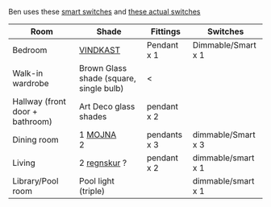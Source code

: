 Ben uses these [smart switches]([https://www.shelly.com/en/products/shop/shelly-dimmer2](https://www.shelly.com/en/products/shop/shelly-dimmer2)) and [these actual switches]([https://www.clipsal.com/products/power-points-switches/pro-series/switch-mechanism-3-position-bell-press-return-10a-250v-p49mbpr](https://www.clipsal.com/products/power-points-switches/pro-series/switch-mechanism-3-position-bell-press-return-10a-250v-p49mbpr))


| Room                            | Shade                                                                                          | Fittings     | Switches           |
| ------------------------------- | ---------------------------------------------------------------------------------------------- | ------------ | ------------------ |
| Bedroom                         | [VINDKAST](https://www.ikea.com/au/en/p/vindkast-pendant-lamp-white-00452006/)                 | Pendant x 1  | Dimmable/Smart x 1 |
| Walk-in wardrobe                | Brown Glass shade (square, single bulb)                                                        | <            |                    |
| Hallway (front door + bathroom) | Art Deco glass shades                                                                          | pendant x 2  |                    |
| Dining room                     | 1 [MOJNA](https://www.ikea.com/au/en/p/mojna-pendant-lamp-shade-textile-white-00451865/)<br>2  | pendants x 3 | dimmable/Smart x 3 |
| Living                          | 2 [regnskur](https://www.ikea.com/au/en/p/regnskur-pendant-lamp-shade-round-white-10437949/) ? | pendant x 2  | dimmable/smart x 1 |
| Library/Pool room               | Pool light (triple)                                                                            |              | dimmable/smart x 1 |
